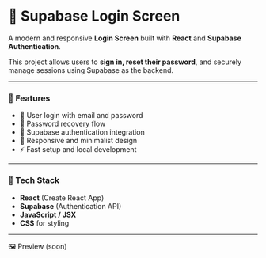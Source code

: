 # 🔐 Supabase Login Screen

A modern and responsive **Login Screen** built with **React** and **Supabase Authentication**.

This project allows users to **sign in, reset their password**, and securely manage sessions using Supabase as the backend.

---

### 🚀 Features

- 🔑 User login with email and password  
- 🔁 Password recovery flow  
- 🧠 Supabase authentication integration  
- 📱 Responsive and minimalist design  
- ⚡ Fast setup and local development  

---

### 🧰 Tech Stack

- **React** (Create React App)  
- **Supabase** (Authentication API)  
- **JavaScript / JSX**  
- **CSS** for styling  

---


🖼️ Preview
(soon)
